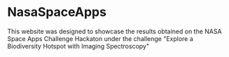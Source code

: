 # NasaSpaceApps
This website was designed to showcase the results obtained on the NASA Space Apps Challenge Hackaton under the challenge "Explore a Biodiversity Hotspot with Imaging Spectroscopy"
